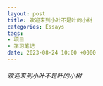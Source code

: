 ```yaml
---
layout: post
title: 欢迎来到小叶不是叶的小树
categories: Essays
tags:
- 项目
- 学习笔记
date: 2023-08-24 10:00 +0000
---
```

###### 欢迎来到小叶不是叶的小树